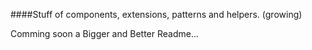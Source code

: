

####Stuff of components, extensions, patterns and helpers. (growing)

Comming soon a Bigger and Better Readme...

